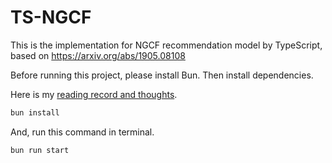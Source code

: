 # TS-NGCF

This is the implementation for NGCF recommendation model by TypeScript, based on https://arxiv.org/abs/1905.08108

Before running this project, please install Bun. Then install dependencies.

Here is my [reading record and thoughts](https://www.yuque.com/yuqueyonghuwznrio/zt8wa9/nqbokcb5cr82e3cl#%20%E3%80%8ANGCF%E3%80%8B).

```bash
bun install
```

And, run this command in terminal.

```bash
bun run start
```
